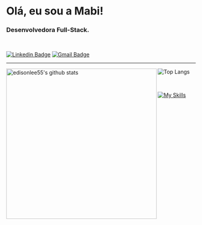 <h1>Olá, eu sou a Mabi! </h1>

<h3> Desenvolvedora Full-Stack.</h3>

<br />

[![Linkedin Badge](https://img.shields.io/badge/-MabianePolniak-blue?style=flat-square&logo=Linkedin&logoColor=white&link=https://www.linkedin.com/in/jayraj-roshan/)](https://www.linkedin.com/in/mabianepolniak/)
[![Gmail Badge](https://img.shields.io/badge/-mabiane.polniak@gmail.com-d14836?style=flat-square&logo=Gmail&logoColor=white&link=mailto:mabiane.polniak@gmail.com)](mailto:mabiane.polniak@gmail.com)

----

 <p>
   <a href="https://github.com/mabiiak">
   <img src="https://github-readme-stats.vercel.app/api?username=mabiiak&hide_border=true&show_icons=true" align="left" width="400px" alt="edisonlee55's github stats">
   </a>
 </p>

![Top Langs](https://github-readme-stats.vercel.app/api/top-langs/?username=mabiiak&layout=compact&hide_border=true)

<br />

[![My Skills](https://skills.thijs.gg/icons?i=html,css,javascript,react,nodejs,express,docker,mysql,typescript,mongo&theme=light)](https://skills.thijs.gg)
